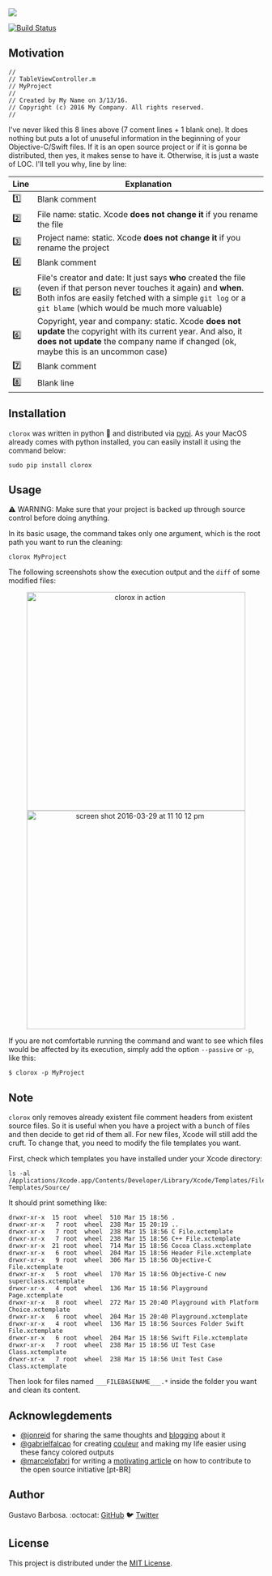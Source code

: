 <img src="https://cloud.githubusercontent.com/assets/235208/14230584/449b1f4e-f92c-11e5-8075-9c7fe628eb28.png"/>

[![Build Status](https://travis-ci.org/barbosa/clorox.svg?branch=master)](https://travis-ci.org/barbosa/clorox)

## Motivation

```objc
//
// TableViewController.m
// MyProject
//
// Created by My Name on 3/13/16.
// Copyright (c) 2016 My Company. All rights reserved.
//
```

I've never liked this 8 lines above (7 coment lines + 1 blank one). It does nothing but puts a lot of unuseful information in the beginning of your Objective-C/Swift files. If it is an open source project or if it is gonna be distributed, then yes, it makes sense to have it. Otherwise, it is just a waste of LOC. I'll tell you why, line by line:

Line      |    Explanation
----------|----------------
:one:     | Blank comment
:two:     | File name: static. Xcode **does not change it** if you rename the file
:three:   | Project name: static. Xcode **does not change it** if you rename the project
:four:    | Blank comment
:five:    | File's creator and date: It just says **who** created the file (even if that person never touches it again) and **when**. Both infos are easily fetched with a simple `git log` or a `git blame` (which would be much more valuable)
:six:     | Copyright, year and company: static. Xcode **does not update** the copyright with its current year. And also, it **does not update** the company name if changed (ok, maybe this is an uncommon case)
:seven:   | Blank comment
:eight:   | Blank line


## Installation

`clorox` was written in python :snake: and distributed via [pypi](pypi.python.org). As your MacOS already comes with python installed, you can easily install it using the command below:

```
sudo pip install clorox
```

## Usage

:warning: WARNING: Make sure that your project is backed up through source control before doing anything.

In its basic usage, the command takes only one argument, which is the root path you want to run the cleaning:

```
clorox MyProject
```

The following screenshots show the execution output and the `diff` of some modified files:

<p align="center">
<img width="432" alt="clorox in action" src="https://cloud.githubusercontent.com/assets/235208/14130792/80017618-f603-11e5-8957-9897495c08b1.png">
<img width="432" alt="screen shot 2016-03-29 at 11 10 12 pm" src="https://cloud.githubusercontent.com/assets/235208/14130793/84385bd4-f603-11e5-83aa-ee335e5222e6.png">

</p>

If you are not comfortable running the command and want to see which files would be affected by its execution, simply add the option `--passive` or `-p`, like this:

```
$ clorox -p MyProject
```

## Note

`clorox` only removes already existent file comment headers from existent source files. So it is useful when you have a project with a bunch of files and then decide to get rid of them all. For new files, Xcode will still add the cruft. To change that, you need to modify the file templates you want.

First, check which templates you have installed under your Xcode directory:

```
ls -al /Applications/Xcode.app/Contents/Developer/Library/Xcode/Templates/File\ Templates/Source/
```

It should print something like:

```
drwxr-xr-x  15 root  wheel  510 Mar 15 18:56 .
drwxr-xr-x   7 root  wheel  238 Mar 15 20:19 ..
drwxr-xr-x   7 root  wheel  238 Mar 15 18:56 C File.xctemplate
drwxr-xr-x   7 root  wheel  238 Mar 15 18:56 C++ File.xctemplate
drwxr-xr-x  21 root  wheel  714 Mar 15 18:56 Cocoa Class.xctemplate
drwxr-xr-x   6 root  wheel  204 Mar 15 18:56 Header File.xctemplate
drwxr-xr-x   9 root  wheel  306 Mar 15 18:56 Objective-C File.xctemplate
drwxr-xr-x   5 root  wheel  170 Mar 15 18:56 Objective-C new superclass.xctemplate
drwxr-xr-x   4 root  wheel  136 Mar 15 18:56 Playground Page.xctemplate
drwxr-xr-x   8 root  wheel  272 Mar 15 20:40 Playground with Platform Choice.xctemplate
drwxr-xr-x   6 root  wheel  204 Mar 15 20:40 Playground.xctemplate
drwxr-xr-x   4 root  wheel  136 Mar 15 18:56 Sources Folder Swift File.xctemplate
drwxr-xr-x   6 root  wheel  204 Mar 15 18:56 Swift File.xctemplate
drwxr-xr-x   7 root  wheel  238 Mar 15 18:56 UI Test Case Class.xctemplate
drwxr-xr-x   7 root  wheel  238 Mar 15 18:56 Unit Test Case Class.xctemplate
```

Then look for files named `___FILEBASENAME___.*` inside the folder you want and clean its content.

## Acknowlegdements

- [@jonreid](https://github.com/jonreid) for sharing the same thoughts and [blogging](http://qualitycoding.org/template-code-clutter/) about it
- [@gabrielfalcao](https://github.com/gabrielfalcao) for creating [couleur](https://github.com/gabrielfalcao/couleur) and making my life easier using these fancy colored outputs
- [@marcelofabri](https://github.com/marcelofabri) for writing a [motivating article](http://equinocios.com/open-source/2016/03/01/o-mundo-e-mais-que-seu-umbigo/) on how to contribute to the open source initiative [pt-BR]

## Author

Gustavo Barbosa. :octocat: [GitHub](https://github.com/barbosa) :bird: [Twitter](https://twitter.com/gustavocsb)

## License

This project is distributed under the [MIT License](https://raw.githubusercontent.com/barbosa/clorox/master/LICENSE.txt).
